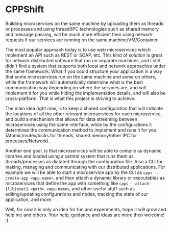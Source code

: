 # CPPShift

Building microservices on the same machine by uploading them as threads or processes and using thread/IPC technologies such as shared memory and message passing, will be much more efficient then using network requests if our services are running on the same machine/VM/Container.

The most popular approach today is to use web microservices which implement an API such as REST or SOAP, etc. This kind of solution is great for network distributed software that run on separate machines, and I still didn't find a system that supports both local and network approaches under the same framework. What if you could structure your application in a way that some microservices run on the same machine and some on others, while the framework will automatically determine what is the best communication way depending on where the services are, and will implement it for you while hiding the implementation details, and will also be cross-platform. That is what this project is striving to achieve.

The main idea right now, is to keep a shared configuration that will indicate the locations of all the other relevant microservices for each microservice, and build a mechanism that allows for data streaming between microservices using the same interface, while by the configurations it determines the communication method to implement and runs it for you (Atomic/mutex/locks for threads, shared memory/other IPC for processes/Network).

Another end goal, is that microservices will be able to compile as dynamic libraries and loaded using a central system that runs them as threads/processes as dictated through the configuration file. Also a CLI for making, managing and communicating with our distributed applications. For example we will be able to start a microservice app by the CLI as `cpps --create-app <app-name>`, and then attach a dynamic library or executables as microservices that define the app with something like `cpps --attach-[lib|exec] <path> <app-name>`, and other useful stuff such as editing/updating configurations and nodes, tracking the state of our application, and more.

Well, for now it is only an idea for fun and experiments, hope it will grow and help me and others. Your help, guidance and ideas are more then welcome! :)
